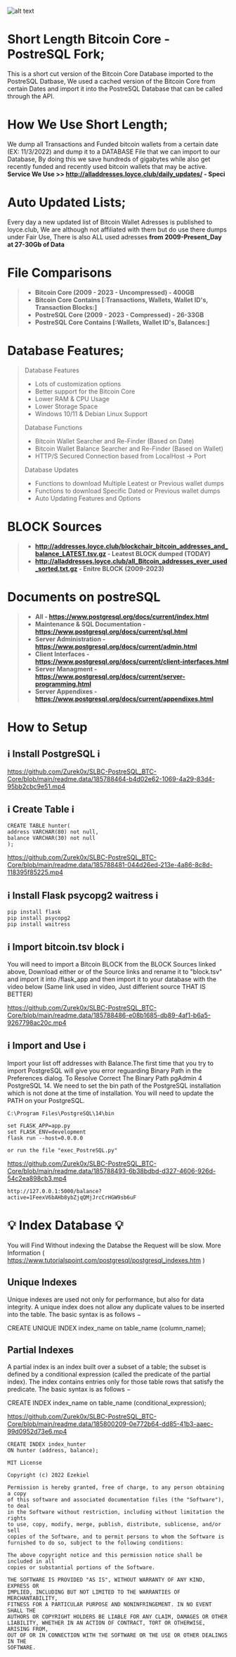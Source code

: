 ![alt text](https://raw.githubusercontent.com/Zurek0x/SLBC-PostreSQL_BTC-Core/main/readme.data/postgresql-monitoring-.webp)
# Short Length Bitcoin Core - PostreSQL Fork;
This is a short cut version of the Bitcoin Core Database imported to the PostreSQL Datbase,
We used a cached version of the Bitcoin Core from certain Dates and import it into the PostreSQL Database
that can be called through the API.

# How We Use Short Length;
We dump all Transactions and Funded bitcoin wallets from a certain date (EX: 11/3/2022)
and dump it to a DATABASE File that we can import to our Database, By doing this we save hundreds of gigabytes
while also get recently funded and recently used bitcoin wallets that may be active.
**Service We Use >> http://alladdresses.loyce.club/daily_updates/ - Speci** 

# Auto Updated Lists;
Every day a new updated list of Bitcoin Wallet Adresses is published to loyce.club,
We are although not affiliated with them but do use there dumps under Fair Use,
There is also ALL used adresses **from 2009-Present_Day at 27-30Gb of Data**

# File Comparisons
> * **Bitcoin Core (2009 - 2023 - Uncompressed) - 400GB**
> * **Bitcoin Core Contains [:Transactions, Wallets, Wallet ID's, Transaction Blocks:]**
> * **PostreSQL Core (2009 - 2023 - Compressed) - 26-33GB**
> * **PostreSQL Core Contains [:Wallets, Wallet ID's, Balances:]**

# Database Features;
> Database Features
> * Lots of customization options
> * Better support for the Bitcoin Core
> * Lower RAM & CPU Usage
> * Lower Storage Space
> * Windows 10/11 & Debian Linux Support
>
> Database Functions
> * Bitcoin Wallet Searcher and Re-Finder (Based on Date)
> * Bitcoin Wallet Balance Searcher and Re-Finder (Based on Wallet)
> * HTTP/S Secured Connection based from LocalHost -> Port
>
> Database Updates
> * Functions to download Multiple Leatest or Previous wallet dumps
> * Functions to download Specific Dated or Previous wallet dumps
> * Auto Updating Features and Options

# BLOCK Sources
> * **http://addresses.loyce.club/blockchair_bitcoin_addresses_and_balance_LATEST.tsv.gz - Leatest BLOCK dumped (TODAY)**
> * **http://alladdresses.loyce.club/all_Bitcoin_addresses_ever_used_sorted.txt.gz - Enitre BLOCK (2009-2023)**

# Documents on postreSQL
> * **All - https://www.postgresql.org/docs/current/index.html**
> * **Maintenance & SQL Documentation - https://www.postgresql.org/docs/current/sql.html**
> * **Server Administration - https://www.postgresql.org/docs/current/admin.html**
> * **Client Interfaces - https://www.postgresql.org/docs/current/client-interfaces.html**
> * **Server Managment - https://www.postgresql.org/docs/current/server-programming.html**
> * **Server Appendixes - https://www.postgresql.org/docs/current/appendixes.html**

# How to Setup
## ℹ️ Install PostgreSQL ℹ️

https://github.com/Zurek0x/SLBC-PostreSQL_BTC-Core/blob/main/readme.data/185788464-b4d02e62-1069-4a29-83d4-95bb2cbc9e51.mp4

## ℹ️ Create Table ℹ️
```
CREATE TABLE hunter(
address VARCHAR(80) not null,
balance VARCHAR(30) not null
);
```
https://github.com/Zurek0x/SLBC-PostreSQL_BTC-Core/blob/main/readme.data/185788481-044d26ed-213e-4a86-8c8d-118395f85225.mp4


## ℹ️ Install Flask psycopg2 waitress ℹ️
```
pip install flask
pip install psycopg2
pip install waitress
```
## ℹ️ Import bitcoin.tsv block ℹ️
You will need to import a Bitcoin BLOCK from the BLOCK Sources linked above, Download either or of the Source links and rename it to "block.tsv" and import it into /flask_app and then import it to your database with the video below (Same link used in video, Just differient source THAT IS BETTER)

https://github.com/Zurek0x/SLBC-PostreSQL_BTC-Core/blob/main/readme.data/185788486-e08b1685-db89-4af1-b6a5-9267798ac20c.mp4


## ℹ️ Import and Use ℹ️

Import your list off addresses with Balance.The  first time that you try to import PostgreSQL will give you error reguarding Binary Path in the Preferences dialog. To Resolve  Correct The Binary Path pgAdmin 4  PostgreSQL 14. We need to set the bin path of the PostgreSQL installation which is not done at the time of installation. You will need to update the PATH on your PostgreSQL. 

```
C:\Program Files\PostgreSQL\14\bin
```

```
set FLASK_APP=app.py
set FLASK_ENV=development
flask run --host=0.0.0.0

or run the file "exec_PostreSQL.py"
```
https://github.com/Zurek0x/SLBC-PostreSQL_BTC-Core/blob/main/readme.data/185788493-6b38bdbd-d327-4606-926d-54c2ea898cb3.mp4

```
http://127.0.0.1:5000/balance?active=1FeexV6bAHb8ybZjqQMjJrcCrHGW9sb6uF
```

# 💡 Index Database 💡

You will Find Without indexing the Databse the Request will be slow. More Information ( https://www.tutorialspoint.com/postgresql/postgresql_indexes.htm )

## Unique Indexes

Unique indexes are used not only for performance, but also for data integrity. A unique index does not allow any duplicate values to be inserted into the table. The basic syntax is as follows −

CREATE UNIQUE INDEX index_name
on table_name (column_name);

## Partial Indexes

A partial index is an index built over a subset of a table; the subset is defined by a conditional expression (called the predicate of the partial index). The index contains entries only for those table rows that satisfy the predicate. The basic syntax is as follows −

CREATE INDEX index_name
on table_name (conditional_expression);



https://github.com/Zurek0x/SLBC-PostreSQL_BTC-Core/blob/main/readme.data/185800209-0e772b64-dd85-41b3-aaec-99d0952d73e6.mp4

```
CREATE INDEX index_hunter
ON hunter (address, balance);
```

```
MIT License

Copyright (c) 2022 Ezekiel

Permission is hereby granted, free of charge, to any person obtaining a copy
of this software and associated documentation files (the "Software"), to deal
in the Software without restriction, including without limitation the rights
to use, copy, modify, merge, publish, distribute, sublicense, and/or sell
copies of the Software, and to permit persons to whom the Software is
furnished to do so, subject to the following conditions:

The above copyright notice and this permission notice shall be included in all
copies or substantial portions of the Software.

THE SOFTWARE IS PROVIDED "AS IS", WITHOUT WARRANTY OF ANY KIND, EXPRESS OR
IMPLIED, INCLUDING BUT NOT LIMITED TO THE WARRANTIES OF MERCHANTABILITY,
FITNESS FOR A PARTICULAR PURPOSE AND NONINFRINGEMENT. IN NO EVENT SHALL THE
AUTHORS OR COPYRIGHT HOLDERS BE LIABLE FOR ANY CLAIM, DAMAGES OR OTHER
LIABILITY, WHETHER IN AN ACTION OF CONTRACT, TORT OR OTHERWISE, ARISING FROM,
OUT OF OR IN CONNECTION WITH THE SOFTWARE OR THE USE OR OTHER DEALINGS IN THE
SOFTWARE.
```

